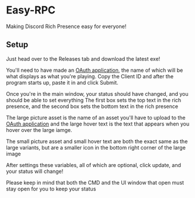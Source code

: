 # Easy-RPC
Making Discord Rich Presence easy for everyone!

## Setup
Just head over to the Releases tab and download the latest exe!

You'll need to have made an [OAuth application](https://discordapp.com/developers/applications/), the name of which will be what displays as what you're playing. Copy the Client ID and after the program starts up, paste it in and click Submit.

Once you're in the main window, your status should have changed, and you should be able to set everything
The first box sets the top text in the rich presence, and the second box sets the bottom text in the rich presence

The large picture asset is the name of an asset you'll have to upload to the [OAuth application](https://discordapp.com/developers/applications/) and the large hover text is the text that appears when you hover over the large iamge.

The small picture asset and small hover text are both the exact same as the large variants, but are a smaller icon in the bottom right corner of the large image

After settings these variables, all of which are optional, click update, and your status will change!

Please keep in mind that both the CMD and the UI window that open must stay open for you to keep your status
